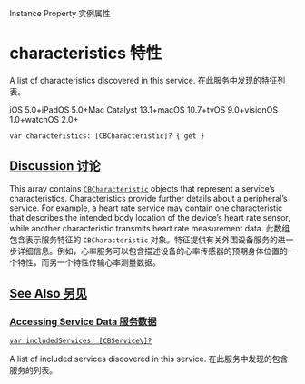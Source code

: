 Instance Property 实例属性

# characteristics 特性

A list of characteristics discovered in this service.
在此服务中发现的特征列表。

iOS 5.0+iPadOS 5.0+Mac Catalyst 13.1+macOS 10.7+tvOS 9.0+visionOS 1.0+watchOS 2.0+

```
var characteristics: [CBCharacteristic]? { get }
```



## [Discussion 讨论](https://developer.apple.com/documentation/corebluetooth/cbservice/characteristics#Discussion)

This array contains [`CBCharacteristic`](https://developer.apple.com/documentation/corebluetooth/cbcharacteristic) objects that represent a service’s characteristics. Characteristics provide further details about a peripheral’s service. For example, a heart rate service may contain one characteristic that describes the intended body location of the device’s heart rate sensor, while another characteristic transmits heart rate measurement data.
此数组包含表示服务特征的 `CBCharacteristic` 对象。特征提供有关外围设备服务的进一步详细信息。例如，心率服务可以包含描述设备的心率传感器的预期身体位置的一个特性，而另一个特性传输心率测量数据。



## [See Also 另见](https://developer.apple.com/documentation/corebluetooth/cbservice/characteristics#see-also)

### [Accessing Service Data 服务数据](https://developer.apple.com/documentation/corebluetooth/cbservice/characteristics#Accessing-Service-Data)

[`var includedServices: [CBService\]?`](https://developer.apple.com/documentation/corebluetooth/cbservice/includedservices)

A list of included services discovered in this service.
在此服务中发现的包含服务的列表。
